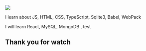 <img src="https://capsule-render.vercel.app/api?type=Waving&color=#FFFFFF&section=header&text=Ehyun's github&fontSize=60" />

I learn about JS, HTML, CSS, TypeScript, Sqlite3, Babel, WebPack

I will learn React, MySQL, MongoDB , test

## Thank you for watch
<!--
**Songehyun/Songehyun** is a ✨ _special_ ✨ repository because its `README.md` (this file) appears on your GitHub profile.

Here are some ideas to get you started:

- 🔭 I’m currently working on ...
- 🌱 I’m currently learning ...
- 👯 I’m looking to collaborate on ...
- 🤔 I’m looking for help with ...
- 💬 Ask me about ...
- 📫 How to reach me: ...
- 😄 Pronouns: ...
- ⚡ Fun fact: ...
-->
